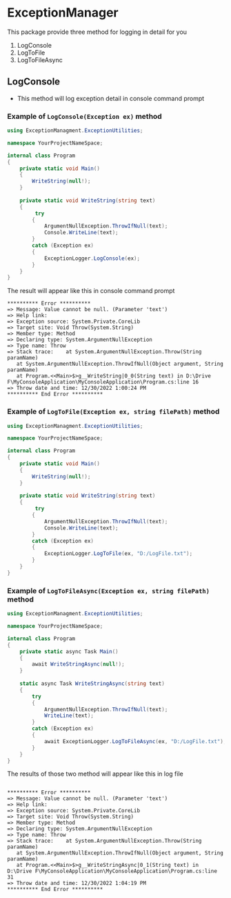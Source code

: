 # ExceptionManager

This package provide three method for logging in detail for you

1. LogConsole
2. LogToFile
3. LogToFileAsync

## LogConsole
- This method will log exception detail in console command prompt

### Example of ```LogConsole(Exception ex)``` method

```C#
using ExceptionManagment.ExceptionUtilities;

namespace YourProjectNameSpace;

internal class Program
{
    private static void Main()
    {
        WriteString(null!);
    }
    
    private static void WriteString(string text)
    {
         try
        {
            ArgumentNullException.ThrowIfNull(text);
            Console.WriteLine(text);
        }
        catch (Exception ex)
        {
            ExceptionLogger.LogConsole(ex);
        }
    }
}
```

The result will appear like this in console command prompt

```
********** Error **********
=> Message: Value cannot be null. (Parameter 'text')
=> Help link: 
=> Exception source: System.Private.CoreLib
=> Target site: Void Throw(System.String)
=> Member type: Method
=> Declaring type: System.ArgumentNullException
=> Type name: Throw
=> Stack trace:    at System.ArgumentNullException.Throw(String paramName)
   at System.ArgumentNullException.ThrowIfNull(Object argument, String paramName)
   at Program.<<Main>$>g__WriteString|0_0(String text) in D:\Drive F\MyConsoleApplication\MyConsoleApplication\Program.cs:line 16
=> Throw date and time: 12/30/2022 1:00:24 PM
********** End Error **********
```

### Example of ```LogToFile(Exception ex, string filePath)``` method

```C#
using ExceptionManagment.ExceptionUtilities;

namespace YourProjectNameSpace;

internal class Program
{
    private static void Main()
    {
        WriteString(null!);
    }
    
    private static void WriteString(string text)
    {
         try
        {
            ArgumentNullException.ThrowIfNull(text);
            Console.WriteLine(text);
        }
        catch (Exception ex)
        {
            ExceptionLogger.LogToFile(ex, "D:/LogFile.txt");
        }
    }
}
```

### Example of ```LogToFileAsync(Exception ex, string filePath)``` method

```C#
using ExceptionManagment.ExceptionUtilities;

namespace YourProjectNameSpace;

internal class Program
{
    private static async Task Main()
    {
        await WriteStringAsync(null!);
    }
    
    static async Task WriteStringAsync(string text)
    {
        try
        {
            ArgumentNullException.ThrowIfNull(text);
            WriteLine(text);
        }
        catch (Exception ex)
        {
            await ExceptionLogger.LogToFileAsync(ex, "D:/LogFile.txt");
        }
    }
}
```

The results of those two method will appear like this in log file

```

********** Error **********
=> Message: Value cannot be null. (Parameter 'text')
=> Help link: 
=> Exception source: System.Private.CoreLib
=> Target site: Void Throw(System.String)
=> Member type: Method
=> Declaring type: System.ArgumentNullException
=> Type name: Throw
=> Stack trace:    at System.ArgumentNullException.Throw(String paramName)
   at System.ArgumentNullException.ThrowIfNull(Object argument, String paramName)
   at Program.<<Main>$>g__WriteStringAsync|0_1(String text) in D:\Drive F\MyConsoleApplication\MyConsoleApplication\Program.cs:line 31
=> Throw date and time: 12/30/2022 1:04:19 PM
********** End Error **********
```
